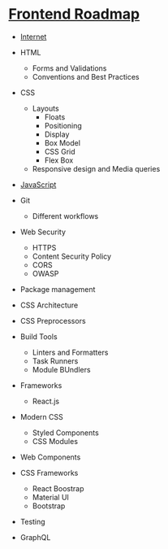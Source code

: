 # [Frontend Roadmap](https://roadmap.sh/frontend)

- [Internet](internet/README.md)
- HTML

  - Forms and Validations
  - Conventions and Best Practices

- CSS

  - Layouts
    - Floats
    - Positioning
    - Display
    - Box Model
    - CSS Grid
    - Flex Box
  - Responsive design and Media queries

- [JavaScript](https://developer.mozilla.org/en-US/docs/Web/JavaScript)
- Git
  - Different workflows
- Web Security
  - HTTPS
  - Content Security Policy
  - CORS
  - OWASP
- Package management
- CSS Architecture
- CSS Preprocessors
- Build Tools
  - Linters and Formatters
  - Task Runners
  - Module BUndlers
- Frameworks
  - React.js
- Modern CSS
  - Styled Components
  - CSS Modules
- Web Components
- CSS Frameworks
  - React Boostrap
  - Material UI
  - Bootstrap
- Testing
- GraphQL
